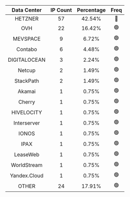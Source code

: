 | Data Center | IP Count | Percentage | Freq |
|:------------:|:--------:|:-----------:|:-----:|
| HETZNER | 57 | 42.54% | 🔴 |
| OVH | 22 | 16.42% | 🟢 |
| MEVSPACE | 9 | 6.72% | 🟢 |
| Contabo | 6 | 4.48% | 🟢 |
| DIGITALOCEAN | 3 | 2.24% | 🟢 |
| Netcup | 2 | 1.49% | 🟢 |
| StackPath | 2 | 1.49% | 🟢 |
| Akamai | 1 | 0.75% | 🟢 |
| Cherry | 1 | 0.75% | 🟢 |
| HIVELOCITY | 1 | 0.75% | 🟢 |
| Interserver | 1 | 0.75% | 🟢 |
| IONOS | 1 | 0.75% | 🟢 |
| IPAX | 1 | 0.75% | 🟢 |
| LeaseWeb | 1 | 0.75% | 🟢 |
| WorldStream | 1 | 0.75% | 🟢 |
| Yandex.Cloud | 1 | 0.75% | 🟢 |
| OTHER | 24 | 17.91% | 🟢 |